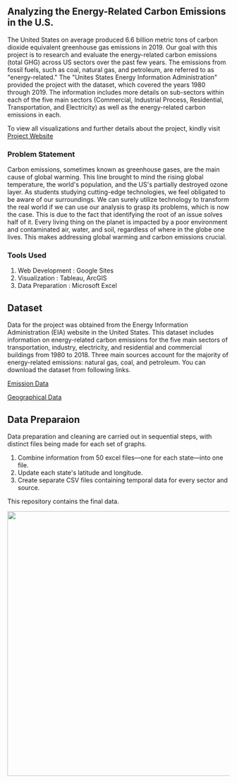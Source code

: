 ## Analyzing the Energy-Related Carbon Emissions in the U.S.

The United States on average produced 6.6 billion metric tons of carbon dioxide equivalent greenhouse gas emissions in 2019. Our goal with this project is to research and evaluate the energy-related carbon emissions (total GHG) across US sectors over the past few years. The emissions from fossil fuels, such as coal, natural gas, and petroleum, are referred to as "energy-related." The "Unites States Energy Information Administration" provided the project with the dataset, which covered the years 1980 through 2019. The information includes more details on sub-sectors within each of the five main sectors (Commercial, Industrial Process, Residential, Transportation, and Electricity) as well as the energy-related carbon emissions in each.

To view all visualizations and further details about the project, kindly visit [Project Website](https://sites.google.com/sdsu.edu/energy-carbon-emissions/)

### Problem Statement
Carbon emissions, sometimes known as greenhouse gases, are the main cause of global warming. This line brought to mind the rising global temperature, the world's population, and the US's partially destroyed ozone layer. As students studying cutting-edge technologies, we feel obligated to be aware of our surroundings. We can surely utilize technology to transform the real world if we can use our analysis to grasp its problems, which is now the case. This is due to the fact that identifying the root of an issue solves half of it. Every living thing on the planet is impacted by a poor environment and contaminated air, water, and soil, regardless of where in the globe one lives. This makes addressing global warming and carbon emissions crucial.

### Tools Used
1) Web Development : Google Sites
2) Visualization : Tableau, ArcGIS
3) Data Preparation : Microsoft Excel

## Dataset
Data for the project was obtained from the Energy Information Administration (EIA) website in the United States. This dataset includes information on energy-related carbon emissions for the five main sectors of transportation, industry, electricity, and residential and commercial buildings from 1980 to 2018. Three main sources account for the majority of energy-related emissions: natural gas, coal, and petroleum. You can download the dataset from following links.

[Emission Data](https://www.eia.gov/environment/emissions/state/)

[Geographical Data](https://developers.google.com/public-data/docs/canonical/states_csv)

## Data Preparaion
Data preparation and cleaning are carried out in sequential steps, with distinct files being made for each set of graphs.
1) Combine information from 50 excel files—one for each state—into one file.
2) Update each state's latitude and longitude.
3) Create separate CSV files containing temporal data for every sector and source.

This repository contains the final data.

<img src='https://github.com/UmaBetageri/Carbon-Emission-Analysis/assets/134670470/2d9871ef-e26f-4afc-92b1-f1bc2bb59a1d' width='600'>

